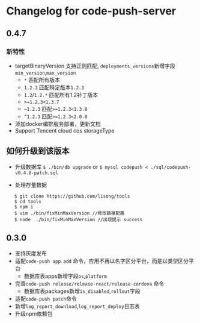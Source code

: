 # Changelog for code-push-server
## 0.4.7

### 新特性

- targetBinaryVersion 支持正则匹配, `deployments_versions`新增字段`min_version`,`max_version`
  - `*` 匹配所有版本
  - `1.2.3` 匹配特定版本`1.2.3`
  - `1.2`/`1.2.*` 匹配所有1.2补丁版本 
  - `>=1.2.3<1.3.7`
  - `~1.2.3` 匹配`>=1.2.3<1.3.0`
  - `^1.2.3` 匹配`>=1.2.3<2.0.0`
- 添加docker编排服务部署，更新文档
- Support Tencent cloud cos storageType  

## 如何升级到该版本

-  升级数据库
`$ ./bin/db upgrade`
or
`$ mysql codepush < ./sql/codepush-v0.4.0-patch.sql`

- 处理存量数据
``` shell
   $ git clone https://github.com/lisong/tools
   $ cd tools
   $ npm i
   $ vim ./bin/fixMinMaxVersion //修改数据配置
   $ node  ./bin/fixMinMaxVersion //出现提示 success
```

## 0.3.0

- 支持灰度发布
- 适配`code-push app add` 命令，应用不再以名字区分平台，而是以类型区分平台
  - 数据库表apps新增字段`os`,`platform`
- 完善`code-push release/release-react/release-cordova` 命令
  - 数据库表packages新增`is_disabled`,`rollout`字段
- 适配`code-push patch`命令
- 新增`log_report_download`,`log_report_deploy`日志表
- 升级npm依赖包
